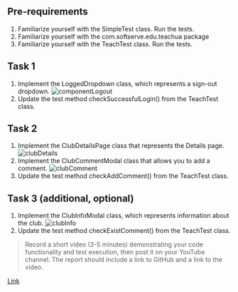 ## Pre-requirements
1. Familiarize yourself with the SimpleTest class. Run the tests.
2. Familiarize yourself with the com.softserve.edu.teachua package
3. Familiarize yourself with the TeachTest class. Run the tests.

## Task 1
1. Implement the LoggedDropdown class, which represents a sign-out dropdown.
   ![componentLogout](img/componentLogout.png)
2. Update the test method checkSuccessfulLogin() from the TeachTest class.

## Task 2
1. Implement the ClubDetailsPage class that represents the Details page.
   ![clubDetails](img/clubDetails.png)
2. Implement the ClubCommentModal class that allows you to add a comment.
   ![clubComment](img/clubComment.png)
3. Update the test method checkAddComment() from the TeachTest class.

## Task 3 (additional, optional)
1. Implement the ClubInfoModal class, which represents information about the club.
   ![clubInfo](img/clubInfo.png)
2. Update the test method checkExistComment() from the TeachTest class.

> Record a short video (3-5 minutes) demonstrating your code functionality and test execution, then post it on your YouTube channel.
The report should include a link to GitHub and a link to the video.

[Link](https://github.com/ita-classroom-projects/taqc-page-object1-Lokankara)
